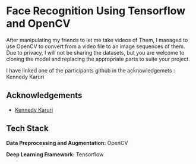 
# Face Recognition Using Tensorflow and OpenCV

After manipulating my friends to let me take videos of Them, I managed to use OpenCV to convert from a video file to an image sequences of them.
Due to privacy, I will not be sharing the datasets, but you are welcome to cloning the model and replacing the appropriate parts to suite your project.

I have linked one of the participants github in the acknowledgemets : Kennedy Karuri

## Acknowledgements

 - [Kennedy Karuri](https://github.com/Kennedy-karuri)

## Tech Stack

**Data Preprocessing and Augmentation:** OpenCV

**Deep Learning Framework:** Tensorflow

